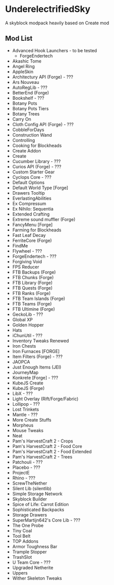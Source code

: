 # UnderelectrifiedSky

A skyblock modpack heavily based on Create mod

## Mod List

- Advanced Hook Launchers - to be tested
  - ForgeEndertech
- Akashic Tome
- Angel Ring
- AppleSkin
- Architectury API (Forge) - ???
- Ars Nouveau
- AutoRegLib - ???
- BetterEnd (Forge)
- Bookshelf - ???
- Botany Pots
- Botany Pots Tiers
- Botany Trees
- Carry On
- Cloth Config API (Forge) - ???
- CobbleForDays
- Construction Wand
- Controlling
- Cooking for Blockheads
- Create Addon
- Create
- Cucumber Library - ???
- Curios API (Forge) - ???
- Custom Starter Gear
- Cyclops Core - ???
- Default Options
- Default World Type \[Forge\]
- Drawers Tooltip
- EverlastingAbilities
- Ex Compressum
- Ex Nihilo: Sequentia
- Extended Crafting
- Extreme sound muffler (Forge)
- FancyMenu \[Forge\]
- Farming for Blockheads
- Fast Leaf Decay
- FerriteCore (Forge)
- FindMe
- Flywheel - ???
- ForgeEndertech - ???
- Forgiving Void
- FPS Reducer
- FTB Backups (Forge)
- FTB Chunks (Forge)
- FTB Library (Forge)
- FTB Quests (Forge)
- FTB Ranks (Forge)
- FTB Team Islands (Forge)
- FTB Teams (Forge)
- FTB Ultimine (Forge)
- GeckoLib - ???
- Global XP
- Golden Hopper
- Hats
- iChunUtil - ???
- Inventory Tweaks Renewed
- Iron Chests
- Iron Furnaces \[FORGE\]
- Item Filters (Forge) - ???
- JAOPCA
- Just Enough Items (JEI)
- JourneyMap
- Konkrete \[Forge\] - ???
- KubeJS Create
- KubeJS (Forge)
- LibX - ???
- Light Overlay (Rift/Forge/Fabric)
- Lollipop - ???
- Lost Trinkets
- Mantle - ???
- More Create Stuffs
- Morpheus
- Mouse Tweaks
- Neat
- Pam's HarvestCraft 2 - Crops
- Pam's HarvestCraft 2 - Food Core
- Pam's HarvestCraft 2 - Food Extended
- Pam's HarvestCraft 2 - Trees
- Patchouli - ???
- Placebo - ???
- ProjectE
- Rhino - ???
- ScrewTheNether
- Silent Lib (silentlib)
- Simple Storage Network
- Skyblock Builder
- Spice of Life: Carrot Edition
- Sophisticated Backpacks
- Storage Drawers
- SuperMartijn642's Core Lib - ???
- The One Probe
- Tiny Coal
- Tool Belt
- TOP Addons
- Armor Toughness Bar
- Trample Stopper
- TrashSlot
- U Team Core - ???
- Upgraded Netherite
- Uppers
- Wither Skeleton Tweaks
